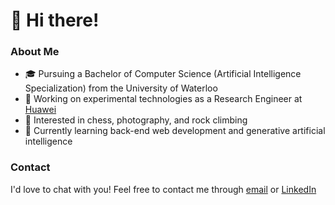 # 👋 Hi there!

### About Me
- 🎓 Pursuing a Bachelor of Computer Science (Artificial Intelligence Specialization) from the University of Waterloo
- 💼 Working on experimental technologies as a Research Engineer at [Huawei](https://www.huawei.com/ca/)
- 👀 Interested in chess, photography, and rock climbing
- 🌱 Currently learning back-end web development and generative artificial intelligence

### Contact
I'd love to chat with you! Feel free to contact me through [email](edward.wang@uwaterloo.ca) or [LinkedIn](https://www.linkedin.com/in/edwardwang5/)

<!---
edwardw483/edwardw483 is a ✨ special ✨ repository because its `README.md` (this file) appears on your GitHub profile.
You can click the Preview link to take a look at your changes.
--->
